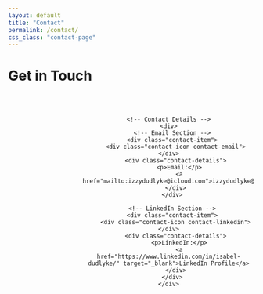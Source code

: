 ```yaml
---
layout: default
title: "Contact"
permalink: /contact/
css_class: "contact-page"
---
```


<style>
  /* Container for contact information */
  .contact-page-container {
    width: 100%;
    margin: 0 auto;
    display: flex;
    flex-direction: column;
    gap: 2rem;
    text-align: center;
  }

  /* Profile and contact details layout */
  .contact-section {
    display: flex;
    align-items: center;
    justify-content: center;
    gap: 2rem;
    padding: 2rem 0;
  }

  /* Circular profile image */
  .profile-image {
    width: 120px;
    height: 120px;
    border-radius: 50%;
    background-size: cover;
    background-position: center;
    background-image: url("assets/images/tower.jpg");
    flex-shrink: 0;
  }

  /* Contact item wrapper */
  .contact-item {
    display: flex;
    align-items: center;
    gap: 1rem;
    margin-bottom: 1rem;
  }

  /* Contact icons */
  .contact-icon {
    width: 40px;
    height: 40px;
    display: block;
    background-size: cover;
    background-position: center;
    flex-shrink: 0;
  }

  .contact-email {
    background-image: url("assets/icons/github.svg"); 
  }

  .contact-linkedin {
    background-image: url("assets/icons/linkedin.svg"); 
  }

  /* Text next to the icon */
  .contact-details {
    font-size: 1.2rem;
    color: #fff;
    text-align: left;
  }

  .contact-details a {
    color: #0077b5; /* LinkedIn blue for links */
    text-decoration: none;
    font-weight: bold;
  }

  .contact-details a:hover {
    text-decoration: underline;
  }

  /* Responsive adjustments */
  @media (max-width: 768px) {
    .contact-section {
      flex-direction: column;
    }

    .profile-image {
      width: 100px;
      height: 100px;
    }

    .contact-item {
      gap: 0.5rem;
    }

    .contact-icon {
      width: 30px;
      height: 30px;
    }

    .contact-details {
      font-size: 1rem;
    }
  }
</style>

# Get in Touch

<div class="contact-page-container">
  <div class="contact-section">
    <!-- Profile Image -->
    <div class="profile-image"></div>

    <!-- Contact Details -->
    <div>
      <!-- Email Section -->
      <div class="contact-item">
        <div class="contact-icon contact-email"></div>
        <div class="contact-details">
          <p>Email:</p>
          <a href="mailto:izzydudlyke@icloud.com">izzydudlyke@icloud.com</a>
        </div>
      </div>

      <!-- LinkedIn Section -->
      <div class="contact-item">
        <div class="contact-icon contact-linkedin"></div>
        <div class="contact-details">
          <p>LinkedIn:</p>
          <a href="https://www.linkedin.com/in/isabel-dudlyke/" target="_blank">LinkedIn Profile</a>
        </div>
      </div>
    </div>
  </div>
</div>

